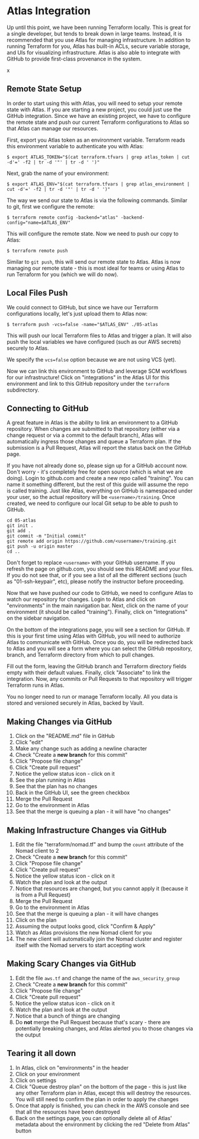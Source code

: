 Atlas Integration
=================
Up until this point, we have been running Terraform locally. This is great for
a single developer, but tends to break down in large teams. Instead, it is
recommended that you use Atlas for managing infrastructure. In addition to
running Terraform for you, Atlas has built-in ACLs, secure variable storage, and
UIs for visualizing infrastructure. Atlas is also able to integrate with GitHub
to provide first-class provenance in the system.

x

Remote State Setup
------------------
In order to start using this with Atlas, you will need to setup your remote
state with Atlas. If you are starting a new project, you could just use the
GitHub integration. Since we have an existing project, we have to configure the
remote state and push our current Terraform configurations to Atlas so that
Atlas can manage our resources.

First, export you Atlas token as an environment variable. Terraform reads this
environment variable to authenticate you with Atlas:

    $ export ATLAS_TOKEN="$(cat terraform.tfvars | grep atlas_token | cut -d'=' -f2 | tr -d '"' | tr -d ' ')"

Next, grab the name of your environment:

    $ export ATLAS_ENV="$(cat terraform.tfvars | grep atlas_environment | cut -d'=' -f2 | tr -d '"' | tr -d ' ')"

The way we send our state to Atlas is via the following commands. Similar to
git, first we configure the remote:

    $ terraform remote config -backend="atlas" -backend-config="name=$ATLAS_ENV"

This will configure the remote state. Now we need to push our copy to Atlas:

    $ terraform remote push

Similar to `git push`, this will send our remote state to Atlas. Atlas is now
managing our remote state - this is most ideal for teams or using Atlas to run
Terraform for you (which we will do now).

Local Files Push
----------------
We could connect to GitHub, but since we have our Terraform configurations
locally, let's just upload them to Atlas now:

    $ terraform push -vcs=false -name="$ATLAS_ENV" ./05-atlas

This will push our local Terraform files to Atlas and trigger a plan. It will
also push the local variables we have configured (such as our AWS secrets)
securely to Atlas.

We specify the `vcs=false` option because we are not using VCS (yet).

Now we can link this environment to GitHub and leverage SCM workflows for our
infrastructure! Click on "integrations" in the Atlas UI for this environment
and link to this GitHub repository under the `terraform` subdirectory.

Connecting to GitHub
--------------------
A great feature in Atlas is the ability to link an environment to a GitHub
repository. When changes are submitted to that repository (either via a change
request or via a commit to the default branch), Atlas will automatically ingress
those changes and queue a Terraform plan. If the submission is a Pull Request,
Atlas will report the status back on the GitHub page.

If you have not already done so, please sign up for a GitHub account now. Don't
worry - it's completely free for open source (which is what we are doing). Login
to github.com and create a new repo called "training". You can name it something
different, but the rest of this guide will assume the repo is called training.
Just like Atlas, everything on GitHub is namespaced under your user, so the
actual repository will be `<username>/training`. Once created, we need to
configure our local Git setup to be able to push to GitHub.

```
cd 05-atlas
git init .
git add .
git commit -m "Initial commit"
git remote add origin https://github.com/<username>/training.git
git push -u origin master
cd ..
```

Don't forget to replace `<username>` with your GitHub username. If you refresh
the page on github.com, you should see this README and your files. If you do not
see that, or if you see a list of all the different sections (such as
"01-ssh-keypair", etc), please notify the instructor before proceeding.

Now that we have pushed our code to GitHub, we need to configure Atlas to watch
our repository for changes. Login to Atlas and click on "environments" in the
main navigation bar. Next, click on the name of your environment (it should be
called "training"). Finally, click on "Integrations" on the sidebar navigation.

On the bottom of the integrations page, you will see a section for GitHub. If
this is your first time using Atlas with GitHub, you will need to authorize
Atlas to communicate with GitHub. Once you do, you will be redirected back to
Atlas and you will see a form where you can select the GitHub repository,
branch, and Terraform directory from which to pull changes.

Fill out the form, leaving the GitHub branch and Terraform directory fields
empty with their default values. Finally, click "Associate" to link the
integration. Now, any commits or Pull Requests to that repository will trigger
Terraform runs in Atlas.

You no longer need to run or manage Terraform locally. All you data is stored
and versioned securely in Atlas, backed by Vault.

Making Changes via GitHub
-------------------------
1. Click on the "README.md" file in GitHub
1. Click "edit"
1. Make any change such as adding a newline character
1. Check "Create a **new branch** for this commit"
1. Click "Propose file change"
1. Click "Create pull request"
1. Notice the yellow status icon - click on it
1. See the plan running in Atlas
1. See that the plan has no changes
1. Back in the GitHub UI, see the green checkbox
1. Merge the Pull Request
1. Go to the environment in Atlas
1. See that the merge is queuing a plan - it will have "no changes"

Making Infrastructure Changes via GitHub
-----------------------------------------
1. Edit the file "terraform/nomad.tf" and bump the `count` attribute of the
  Nomad client to 2
1. Check "Create a **new branch** for this commit"
1. Click "Propose file change"
1. Click "Create pull request"
1. Notice the yellow status icon - click on it
1. Watch the plan and look at the output
1. Notice that resources are changed, but you cannot apply it (because it is
  from a Pull Request)
1. Merge the Pull Request
1. Go to the environment in Atlas
1. See that the merge is queuing a plan - it will have changes
1. Click on the plan
1. Assuming the output looks good, click "Confirm & Apply"
1. Watch as Atlas provisions the new Nomad client for you
1. The new client will automatically join the Nomad cluster and register itself
  with the Nomad servers to start accepting work

Making Scary Changes via GitHub
-------------------------------
1. Edit the file `aws.tf` and change the name of the `aws_security_group`
1. Check "Create a **new branch** for this commit"
1. Click "Propose file change"
1. Click "Create pull request"
1. Notice the yellow status icon - click on it
1. Watch the plan and look at the output
1. Notice that a bunch of things are changing
1. Do **not** merge the Pull Request because that's scary - there are
  potentially breaking changes, and Atlas alerted you to those changes via the
  output

Tearing it all down
-------------------
1. In Atlas, click on "environments" in the header
1. Click on your environment
1. Click on settings
1. Click "Queue destroy plan" on the bottom of the page - this is just like
  any other Terraform plan in Atlas, except this will destroy the resources. You
  will still need to confirm the plan in order to apply the changes
1. Once that apply is finished, you can check in the AWS console and see that
  all the resources have been destroyed
1. Back on the settings page, you can optionally delete all of Atlas' metadata
  about the environment by clicking the red "Delete from Atlas" button
